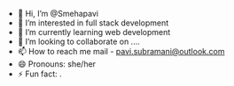 - 👋 Hi, I’m @Smehapavi
- 👀 I’m interested in full stack development
- 🌱 I’m currently learning web development
- 💞️ I’m looking to collaborate on ....
- 📫 How to reach me mail - pavi.subramani@outlook.com
- 😄 Pronouns: she/her
- ⚡ Fun fact: .

<!---
Smehapavi/Smehapavi is a ✨ special ✨ repository because its `README.md` (this file) appears on your GitHub profile.
You can click the Preview link to take a look at your changes.
--->
